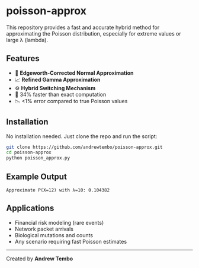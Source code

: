# poisson-approx

This repository provides a fast and accurate hybrid method for approximating the Poisson distribution, especially for extreme values or large λ (lambda).

## Features

- 🧠 **Edgeworth-Corrected Normal Approximation**
- 📈 **Refined Gamma Approximation**
- ⚙️ **Hybrid Switching Mechanism**
- 🚀 34% faster than exact computation
- 📉 <1% error compared to true Poisson values

## Installation

No installation needed. Just clone the repo and run the script:

```bash
git clone https://github.com/andrewtembo/poisson-approx.git
cd poisson-approx
python poisson_approx.py
```

## Example Output

```
Approximate P(X=12) with λ=10: 0.104382
```

## Applications

- Financial risk modeling (rare events)
- Network packet arrivals
- Biological mutations and counts
- Any scenario requiring fast Poisson estimates

---

Created by **Andrew Tembo**

